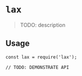 # `lax`

> TODO: description

## Usage

```
const lax = require('lax');

// TODO: DEMONSTRATE API
```
